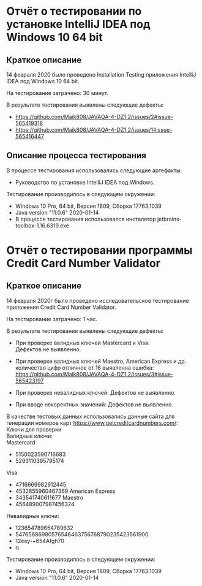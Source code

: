 ﻿# Отчёт о тестировании по установке IntelliJ IDEA под Windows 10 64 bit

## Краткое описание

14 февраля 2020 было проведено Installation Testing  приложения IntelliJ IDEA под Windows 10 64 bit.

На тестирование затрачено: 30 минут.

В результате тестирования выявлены следующие дефекты:
* https://github.com/Maik808/JAVAQA-4-DZ1.2/issues/2#issue-565419318
* https://github.com/Maik808/JAVAQA-4-DZ1.2/issues/1#issue-565416447

## Описание процесса тестирования

В процессе тестирования использовались следующие артефакты:
* Руководство по установке IntelliJ IDEA под Windows.


Тестирование производилось в следующем окружении:
* Windows 10 Pro, 64 bit, Версия 1809, Сборка 17763.1039 
* Java  version "11.0.6" 2020-01-14
* В процессе тестирования использовался инсталятор
jetbrains-toolbox-1.16.6319.exe


# Отчёт о тестировании программы Credit Card Number Validator

## Краткое описание

14 февраля 2020г было проведено исследовательское тестирование приложения Credit Card Number Validator.

На тестирование затрачено: 1 час.


В результате тестирования выявлены следующие дефекты:
* При проверке валидных ключей Mastercard и Visa:   
Дефектов не выявленно.

* При проверке валидных ключей Maestro, American Express и др. количество цифр отличное от 16 выявленна ошибка:  
https://github.com/Maik808/JAVAQA-4-DZ1.2/issues/3#issue-565423197

* При проверке невалидных ключей:
Дефектов не выявленно.  

* При вводе некоректных значений:
Дефектов не выявленно. 




В качестве тестовых данных использовались данные сайта для генерации номеров карт https://www.getcreditcardnumbers.com/:   
Ключи для проверки   
Валидные ключи:      
  Mastercard   
* 5150023590716683
* 5293110395795174

Visa      
* 4716669982912445
* 4532855960467369
American Express
* 343541740611677
Maestro   
* 456489007987456324

Невалидные ключи:    

* 123654789654789632  
* 54765686980576546463756768790235423561900
* 12eey-+654Afgh70
* q


Тестирование производилось в следующем окружении:   
* Windows 10 Pro, 64 bit, Версия 1809, Сборка 17763.1039   
* Java  version "11.0.6" 2020-01-14 



